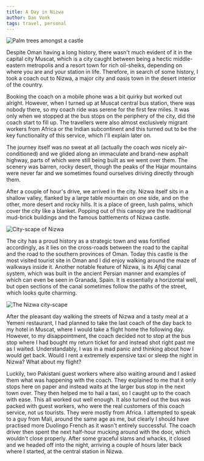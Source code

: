 ```yaml
---
title: A Day in Nizwa
author: Dan Vonk
tags: travel, personal
---
```


![Palm trees amongst a castle](/images/f6006272.jpg "A
relaxing shot from the garden of Nizwa castle.")

Despite Oman having a long history, there wasn't much evident of it in the
capital city Muscat, which is a city caught between being a hectic
middle-eastern metropolis and a resort town for rich oil-sheiks, depending on
where you are and your station in life. Therefore, in search of some history, I
took a coach out to Nizwa, a major city and oasis town in the desert interior of
the country.


<!--more-->

Booking the coach on a mobile phone was a bit quirky but worked out alright.
However, when I turned up at Muscat central bus station, there was nobody there,
so my coach ride was serene for the first few miles. It was only when we stopped
at the bus stops on the periphery of the city, did the coach start to fill up.
The travellers were also almost exclusively migrant workers from Africa or the Indian
subcontinent and this turned out to be the key functionality of this service,
which I'll explain later on.

The journey itself was no sweat at all (actually the coach _was_ nicely
air-conditioned) and we glided along an immaculate and brand-new asphalt
highway, parts of which were still being built as we went over them. The scenery was barren,
rocky desert, though the peaks of the Hajar mountains were never far and
we sometimes found ourselves driving directly through them.

After a couple of hour's drive, we arrived in the city. Nizwa itself sits in a shallow
valley, flanked by a large table mountain on one side, and on the other, more
desert and rocky hills. It is a place of green, lush palms, which cover the city like a blanket.
Popping out of this canopy are the traditional mud-brick buildings and the
famous battlements of Nizwa castle. 

![City-scape of Nizwa](/images/f5605632.jpg "The
city-scape of Nizwa. In the centre of the picture, the ruins of mud-brick
buildings can be seen.")

The city has a proud history as a strategic town and was fortified accordingly,
as it lies on the cross-roads between the road to the capital and the road to
the southern provinces of Oman. Today this castle is the most visited tourist
site in Oman and I did enjoy walking around the maze of walkways inside it.
Another notable feature of Nizwa, is its _Aflaj_ canal system, which was built in the
ancient Persian manner and examples of which can even be seen in Granada, Spain.
It is essentially a horizontal well, but open sections of the canal sometimes
follow the paths of the street, which looks quite charming.

![The Nizwa city-scape](/images/f6277120.jpg "The
city-scape of Nizwa. In the centre of the picture, the ruins of mud-brick
buildings can be seen.")

After the pleasant day walking the streets of Nizwa and a tasty meal at a Yemeni
restaurant, I had planned to take the last coach of the day back to my hotel
in Muscat, where I would take a flight home the following day. However, to my
disappointment, the coach decided not to stop at the bus stop where I had bought
my return ticket for and instead shot right past me as I waited. Understandably,
I was in a mad panic and thinking about how I would get back. Would I rent a
extremely expensive taxi or sleep the night in Nizwa? What about my flight?

Luckily, two Pakistani guest workers where also waiting around and I asked them
what was happening with the coach. They explained to me that it only stops here
on paper and instead waits at the larger bus stop in the next town over. They
then helped me to hail a taxi, so I caught up to the coach with ease. This all worked
out well enough. It also turned out the bus was packed with guest workers, who were
the real customers of this coach service, not us tourists. They were mostly from
Africa. I attempted to speak to a guy from Mali, around the same age as me, but
clearly I should have practised more Duolingo French as it wasn't entirely
successful. The coach driver then spent the next half-hour mucking around with
the door, which wouldn't close properly. After some graceful slams and whacks,
it closed and we headed off into the night, arriving a couple of hours later
back where I started, at the central station in Nizwa.


